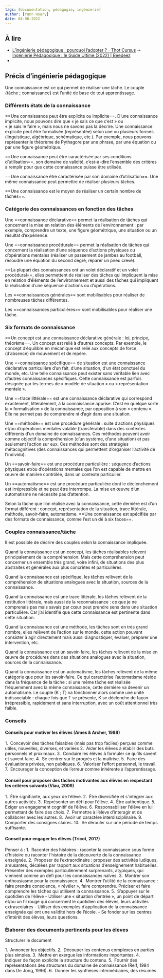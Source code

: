 ```yaml
---
tags: [documentation, pédagogie, ingénierie]
author: [Yann Houry]
date: 04-08-2022
---
```


## À lire
- [L’ingénierie pédagogique : pourquoi l’adopter ? - Thot Cursus](https://cursus.edu/fr/23852/lingenierie-pedagogique-pourquoi-ladopter) ➝ [Ingénierie Pédagogique : le Guide Ultime (2022) | Beedeez](https://www.beedeez.com/fr/ingenierie-pedagogique)
-

## Précis d’ingénierie pédagogique
Une connaissance est ce qui permet de réaliser une tâche.
Le couple {tâche ; connaissance} est l’unité de base de tout apprentissage.

### Différents états de la connaissance
==Une connaissance peut être explicite ou implicite==. D’une connaissance implicite, nous pouvons dire que « je sais ce que c’est » ou « je sais le faire », mais nous ne savons pas la décrire. Une connaissance explicite peut être formalisée (représentée) selon une ou plusieurs formes (linguistique, algébrique, schématique, etc.). Par exemple, nous pouvons représenter le théorème de Pythagore par une phrase, par une équation ou par une figure géométrique. 

==Une connaissance peut être caractérisée par ses conditions d’utilisation==, son domaine de validité, c’est-à-dire l’ensemble des critères à remplir pour que cette connaissance puisse être utilisée.

==Une connaissance être caractérisée par son domaine d’utilisation==. Une même connaissance peut permettre de réaliser plusieurs tâches.

==Une connaissance est le moyen de réaliser un certain nombre de tâches==. 

### Catégorie des connaissances en fonction des tâches
Une ==connaissance déclarative== permet la réalisation de tâches qui concernent la mise en relation des éléments de l’environnement : par exemple, comprendre un texte, une figure géométrique, une situation ou un résultat d’expérience.

Une ==connaissance procédurale== permet la réalisation de tâches qui concernent la réalisation d’une séquence d’actions physiques ou d’opérations mentales (réaliser un passement de jambes au football, résoudre une équation du second degré, réparer un pneu crevé).

==La plupart des connaissances ont un volet déclaratif et un volet procédural==, elles permettent de réaliser des tâches qui impliquent la mise en relation d’éléments de l’environnement et aussi des tâches qui impliquent la réalisation d’une séquence d’actions ou d’opérations.

Les ==connaissances générales== sont mobilisables pour réaliser de nombreuses tâches différentes.

Les ==connaissances particulières== sont mobilisables pour réaliser une tâche.

### Six formats de connaissance
==Un concept est une connaissance déclarative générale : loi, principe, théorème==. Un concept est relié à d’autres concepts. Par exemple, le concept d’équilibre en mécanique est relié aux concepts de force, (d’absence) de mouvement et de repère. 

Une ==connaissance spécifique== de situation est une connaissance déclarative particulière d’un fait, d’une situation, d’un état ponctuel du monde, etc. Une telle connaissance peut exister sans véritable lien avec d’autres connaissances spécifiques. Cette connaissance est parfois désignée par les termes de « modèle de situation » ou « représentation mentale ».

Une ==trace littérale== est une connaissance déclarative qui correspond exactement, littéralement, à la connaissance apprise. C’est en quelque sorte la « formalisation » de la connaissance, par opposition à son « contenu ». Elle ne permet pas de comprendre ni d’agir dans une situation.

Une ==méthode== est une procédure générale : suite d’actions physiques et/ou d’opérations mentales valable (transférable) dans des contextes différents d’un domaine de connaissances. Ces méthodes peuvent avoir comme objectif la compréhension (d’un système, d’une situation) et pas seulement l’action sur eux. Ces méthodes sont des stratégies métacognitives (des connaissances qui permettent d’organiser l’activité de l’individu).

Un ==savoir-faire== est une procédure particulière : séquence d’actions physiques et/ou d’opérations mentales que l’on est capable de mettre en œuvre de manière contrôlée, dans un contexte particulier. 

Un ==automatisme== est une procédure particulière dont le déclenchement est irrépressible et ne peut être interrompu. La mise en œuvre d’un automatisme ne nécessite pas d’attention.

Selon la tâche que l’on réalise avec la connaissance, cette dernière est d’un format différent : concept, représentation de la situation, trace littérale, méthode, savoir-faire, automatisme. ==Une connaissance est spécifiée par des formats de connaissance, comme l’est un dé à six faces==.

### Couples connaissance/tâche
Il est possible de décrire des couples selon la connaissance impliquée.

Quand la connaissance est un concept, les tâches réalisables relèvent principalement de la compréhension. Mais cette compréhension peut concerner un ensemble très grand, voire infini, de situations des plus abstraites et générales aux plus concrètes et particulières.

Quand la connaissance est spécifique, les tâches relèvent de la compréhension de situations analogues avec la situation, sources de la connaissance.

Quand la connaissance est une trace littérale, les tâches relèvent de la restitution littérale, mais aussi de la reconnaissance : ce que je ne comprenais pas mais savais par cœur peut prendre sens dans une situation particulière. Car j’ai identifié que cette connaissance est pertinente dans cette situation.

Quand la connaissance est une méthode, les tâches sont en très grand nombre, elles relèvent de l’action sur le monde, cette action pouvant consister à agir directement mais aussi diagnostiquer, évaluer, préparer une intervention, etc.

Quand la connaissance est un savoir-faire, les tâches relèvent de la mise en œuvre de procédures dans des situations analogues avec la situation, sources de la connaissance.

Quand la connaissance est un automatisme, les tâches relèvent de la même catégorie que pour les savoir-faire. Ce qui caractérise l’automatisme réside dans la fréquence de la tâche : si une même tâche est réalisée fréquemment avec la même connaissance, cette dernière va devenir un automatisme. Le couple (K ; T) va fonctionner alors comme une unité indissociable : chaque fois que T se présente, K se déclenche de façon irrépressible, rapidement et sans interruption, avec un coût attentionnel très faible.

### Conseils
#### Conseils pour motiver les élèves (Ames & Archer, 1988)
1. Concevoir des tâches faisables (mais pas trop faciles) perçues comme utiles, nouvelles, diverses, et variées
2. Aider les élèves à établir des buts personnels et proximaux.
3. Conduire les élèves à formuler ce qu’ils savent et savent faire.
4. Se centrer sur le progrès et la maîtrise.
5. Faire des évaluations privées, non publiques.
6. Valoriser l’effort personnel, le travail.
7. Encourager la conception de l’erreur comme inhérente à l’apprentissage.

#### Conseil pour proposer des tâches motivantes aux élèves en respectant les critères suivants (Viau, 2009)
1. Être signifiante, aux yeux de l’élève.
2. Être diversifiée et s’intégrer aux autres activités.
3. Représenter un défi pour l’élève.
4. Être authentique.
5. Exiger un engagement cognitif de l’élève.
6. Responsabiliser l’élève en lui permettant de faire des choix.
7. Permettre à l’élève d’interagir et de collaborer avec les autres.
8. Avoir un caractère interdisciplinaire.
9. Comporter des consignes claires.
10. Se dérouler sur une période de temps suffisante.

#### Conseil pour engager les élèves (Tricot, 2017)
Penser à :
1. Raconter des histoires : raconter la connaissance sous forme d’histoire ou raconter l’histoire de la découverte de la connaissance enseignée.
2. Proposer de l’extraordinaire : proposer des activités ludiques, amusantes, décalées par rapport aux situations d’enseignement habituelles. Présenter des exemples particulièrement surprenants, atypiques, qui viennent comme un défi pour les connaissances naïves.
3. Montrer son enthousiasme pour la connaissance.
4. Montrer l’utilité de la connaissance : faire prendre conscience, « révéler », faire comprendre. Préciser et faire comprendre les tâches qui utilisent la connaissance.
5. S’appuyer sur le quotidien de l’élève
	- Utiliser une « situation d’entrée », un point de départ et/ou un fil rouge qui concernent le quotidien des élèves, leurs activités extrascolaires
	- Utiliser des exemples d’application de la connaissance enseignée qui ont une validité hors de l’école.
	- Se fonder sur les centres d’intérêt des élèves, leurs questions.

### Élaborer des documents pertinents pour les élèves
Structurer le document

1. Annoncer les objectifs.
2. Découper les contenus complexes en parties plus simples.
3. Mettre en exergue les informations importantes.
4. Indiquer de façon explicite la structure du contenu.
5. Fournir des représentations des structures du domaine de connaissance (Reif, 1984 dans De Jong, 1996).
6. Donner les synthèses intermédiaires, des résumés.